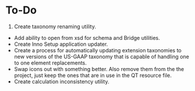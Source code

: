 To-Do
=====

1. Create taxonomy renaming utility.
* Add ability to open from xsd for schema and Bridge utilities.
* Create Inno Setup application updater.
* Create a process for automatically updating extension taxonomies to new versions of the US-GAAP taxonomy that is capable of handling one to one element replacements.
* Swap icons out with something better. Also remove them from the the project, just keep the ones that are in use in the QT resource file.
* Create calculation inconsistency utility.
